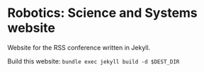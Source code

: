 # Robotics: Science and Systems website

Website for the RSS conference written in Jekyll.

Build this website: `bundle exec jekyll build -d $DEST_DIR`
